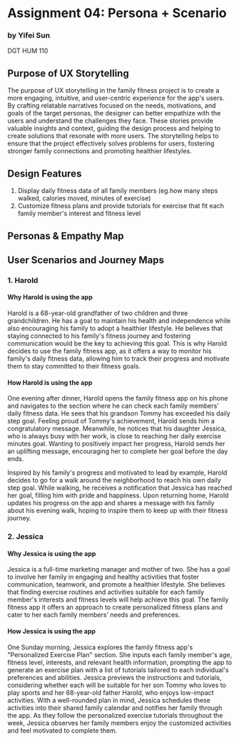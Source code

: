 # Assignment 04: Persona + Scenario
### by Yifei Sun
DGT HUM 110

## Purpose of UX Storytelling

The purpose of UX storytelling in the family fitness project is to create a more engaging, intuitive, and user-centric experience for the app's users. By crafting relatable narratives focused on the needs, motivations, and goals of the target personas, the designer can better empathize with the users and understand the challenges they face. These stories provide valuable insights and context, guiding the design process and helping to create solutions that resonate with more users. The storytelling helps to ensure that the project effectively solves problems for users, fostering stronger family connections and promoting healthier lifestyles.

## Design Features
1. Display daily fitness data of all family members (eg.how many steps walked, calories moved, minutes of exercise)
2. Customize fitness plans and provide tutorials for exercise that fit each family member's interest and fitness level

## Personas & Empathy Map

## User Scenarios and Journey Maps

### 1. Harold

#### Why Harold is using the app

Harold is a 68-year-old grandfather of two children and three grandchildren. He has a goal to maintain his health and independence while also encouraging his family to adopt a healthier lifestyle. He believes that staying connected to his family's fitness journey and fostering communication would be the key to achieving this goal. This is why Harold decides to use the family fitness app, as it offers a way to monitor his family's daily fitness data, allowing him to track their progress and motivate them to stay committed to their fitness goals.

#### How Harold is using the app

One evening after dinner, Harold opens the family fitness app on his phone and navigates to the section where he can check each family members’ daily fitness data. He sees that his grandson Tommy has exceeded his daily step goal. Feeling proud of Tommy's achievement, Harold sends him a congratulatory message. Meanwhile, he notices that his daughter Jessica, who is always busy with her work, is close to reaching her daily exercise minutes goal. Wanting to positively impact her progress, Harold sends her an uplifting message, encouraging her to complete her goal before the day ends.

Inspired by his family's progress and motivated to lead by example, Harold decides to go for a walk around the neighborhood to reach his own daily step goal. While walking, he receives a notification that Jessica has reached her goal, filling him with pride and happiness. Upon returning home, Harold updates his progress on the app and shares a message with his family about his evening walk, hoping to inspire them to keep up with their fitness journey.

### 2. Jessica

#### Why Jessica is using the app

Jessica is a full-time marketing manager and mother of two. She has a goal to involve her family in engaging and healthy activities that foster communication, teamwork, and promote a healthier lifestyle. She believes that finding exercise routines and activities suitable for each family member's interests and fitness levels will help achieve this goal. The family fitness app it offers an approach to create personalized fitness plans and cater to her each family members’ needs and preferences.

#### How Jessica is using the app
One Sunday morning, Jessica explores the family fitness app's "Personalized Exercise Plan" section. She inputs each family member's age, fitness level, interests, and relevant health information, prompting the app to generate an exercise plan with a list of tutorials tailored to each individual's preferences and abilities. Jessica previews the instructions and tutorials, considering whether each will be suitable for her son Tommy who loves to play sports and her 68-year-old father Harold, who enjoys low-impact activities. With a well-rounded plan in mind, Jessica schedules these activities into their shared family calendar and notifies her family through the app. As they follow the personalized exercise tutorials throughout the week, Jessica observes her family members enjoy the customized activities and feel motivated to complete them.

